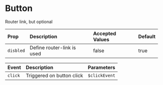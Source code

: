 # Button

Router link, but optional

<CkRouterLink/>

| Prop       | Description                | Accepted Values | Default |
| :--------- | :------------------------- | :-------------- | :------ |
| `disbled`  | Define router-link is used | false | true    | `false` |

| Event   | Description               | Parameters    |
| :------ | :------------------------ | :------------ |
| `click` | Triggered on button click | `$clickEvent` |

<script setup>
import CkRouterLink from './CkRouterLink.vue'
</script>
